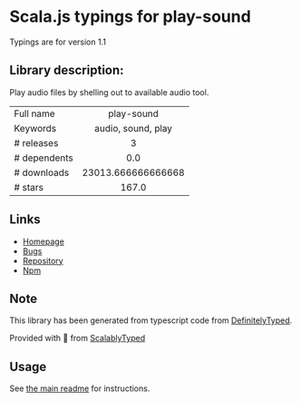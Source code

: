 
# Scala.js typings for play-sound

Typings are for version 1.1

## Library description:
Play audio files by shelling out to available audio tool.

|                    |                 |
| ------------------ | :-------------: |
| Full name          | play-sound |
| Keywords           | audio, sound, play |
| # releases         | 3 |
| # dependents       | 0.0 |
| # downloads        | 23013.666666666668 |
| # stars            | 167.0 |

## Links
- [Homepage](https://github.com/shime/play-sound)
- [Bugs](https://github.com/shime/play-sound/issues)
- [Repository](https://github.com/shime/play-sound)
- [Npm](https://www.npmjs.com/package/play-sound)
    


## Note
This library has been generated from typescript code from [DefinitelyTyped](https://definitelytyped.org).

Provided with :purple_heart: from [ScalablyTyped](https://github.com/oyvindberg/ScalablyTyped)

## Usage
See [the main readme](../../readme.md) for instructions.



